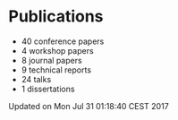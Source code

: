 # Publications
  * 40 conference papers
  * 4 workshop papers
  * 8 journal papers
  * 9 technical reports
  * 24 talks
  * 1 dissertations

Updated on Mon Jul 31 01:18:40 CEST 2017
